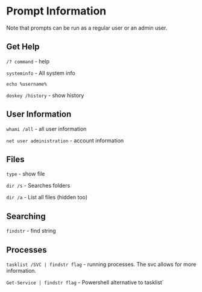 # Prompt Information
Note that prompts can be run as a regular user or an admin user.

## Get Help
`/? command` - help

`systeminfo` - All system info

`echo %username%`

`doskey /history` - show history

## User Information
`whami /all` - all user information

`net user administration` - account information

## Files
`type` - show file

`dir /s` - Searches folders

`dir /a` - List all files (hidden too)

## Searching
`findstr` - find string

## Processes
`tasklist /SVC | findstr flag` - running processes. The svc allows for more information.

`Get-Service | findstr flag` - Powershell alternative to tasklist`
